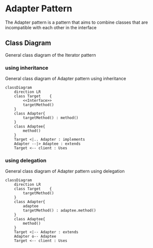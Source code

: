 # Adapter Pattern

The Adapter pattern is a pattern that aims to combine classes that are incompatible with each other in the interface

## Class Diagram

General class diagram of the Iterator pattern

### using inheritance

General class diagram of Adapter pattern using inheritance

```mermaid
classDiagram
    direction LR
    class Target    {
        <<Interface>>
        targetMethod()
    }
    class Adapter{
        targetMethod() : method()
    }
    class Adaptee{
        method()
    }
    Target <|.. Adapter : implements
    Adapter --|> Adaptee : extends
    Target <-- client : Uses
```

### using delegation

General class diagram of Adapter pattern using delegation

```mermaid
classDiagram
    direction LR
    class Target    {
        targetMethod()
    }
    class Adapter{
        adaptee
        targetMethod() : adaptee.method()
    }
    class Adaptee{
        method()
    }
    Target <|-- Adapter : extends
    Adapter o-- Adaptee
    Target <-- client : Uses
```
